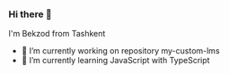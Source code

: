 ### Hi there 👋 
I'm Bekzod from Tashkent
- 🔭 I’m currently working on repository my-custom-lms
- 🌱 I’m currently learning JavaScript with TypeScript

